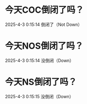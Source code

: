 # 今天COC倒闭了吗？

2025-4-3 0:15:14 倒闭了（Not Down）

# 今天NOS倒闭了吗？

2025-4-3 0:15:14 没倒闭（Down）

# 今天NS倒闭了吗？

2025-4-3 0:15:15 没倒闭（Down）

